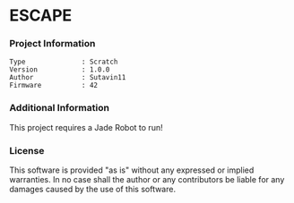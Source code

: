 ESCAPE
================



### Project Information
```
Type              : Scratch
Version           : 1.0.0
Author            : Sutavin11
Firmware          : 42
```

### Additional Information
This project requires a Jade Robot to run!

### License
This software is provided "as is" without any expressed or implied warranties.  In no case shall the author or any contributors be liable for any damages caused by the use of this software.

